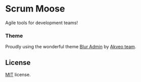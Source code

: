 # Scrum Moose

Agile tools for development teams!

### Theme
Proudly using the wonderful theme [Blur Admin](https://github.com/akveo/blur-admin) by [Akveo team](http://akveo.com/).

License
-------------
<a href=/LICENSE.txt target="_blank">MIT</a> license.
